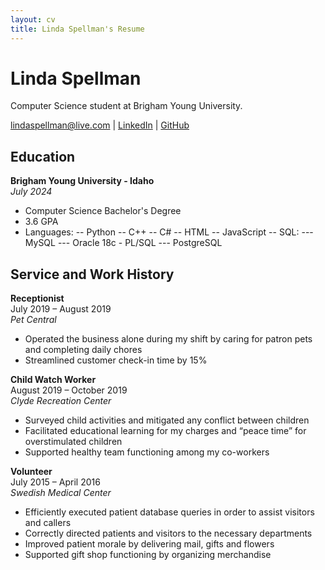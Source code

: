 ```yaml
---
layout: cv
title: Linda Spellman's Resume
---
```

# Linda Spellman
Computer Science student at Brigham Young University.

<div id="webaddress">
<a href="lindaspellman@live.com">lindaspellman@live.com</a>
| <a href="https://www.linkedin.com/in/linda-spellman-760676182/">LinkedIn</a>
| <a href="https://github.com/lindaspellman">GitHub</a>
</div>

<!-- https://www.monique.tech/the-art-of-markdown -->

## Education
                                     
__Brigham Young University - Idaho__  
*July 2024*  
- Computer Science Bachelor's Degree
- 3.6 GPA
- Languages: 
-- Python
-- C++
-- C#
-- HTML
-- JavaScript
-- SQL: 
--- MySQL
--- Oracle 18c - PL/SQL
--- PostgreSQL


## Service and Work History
__Receptionist__  
July 2019 – August 2019  
*Pet Central*
- Operated the business alone during my shift by caring for patron pets and completing daily chores
- Streamlined customer check-in time by 15%

__Child Watch Worker__  
August 2019 – October 2019  
*Clyde Recreation Center*
- Surveyed child activities and mitigated any conflict between children
- Facilitated educational learning for my charges and “peace time” for overstimulated children
- Supported healthy team functioning among my co-workers
		 
__Volunteer__  
July 2015 – April 2016  
*Swedish Medical Center*
- Efficiently executed patient database queries in order to assist visitors and callers
- Correctly directed patients and visitors to the necessary departments
- Improved patient morale by delivering mail, gifts and flowers
- Supported gift shop functioning by organizing merchandise 


<!-- ### Footer

Last updated: May 2013 -->


